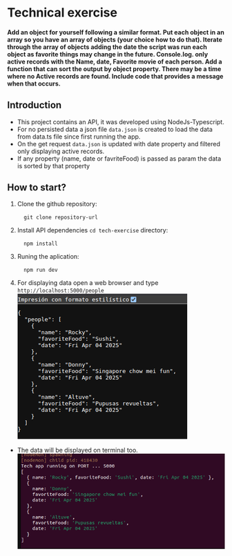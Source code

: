 # Technical exercise

  #### Add an object for yourself following a similar format. Put each object in an array so you have an array of objects (your choice how to do that). Iterate through the array of objects adding the date the script was run each object as favorite things may change in the future. Console.log. only active records with the Name, date, Favorite movie of each person. Add a function that can sort the output by object property. There may be a time where no Active records are found. Include code that provides a message when that occurs.

## Introduction
  * This project contains an API, it was developed using NodeJs-Typescript. 
  * For no persisted data a json file `data.json`  is created to load the data from data.ts file since first    running the app.
  * On the get request `data.json` is updated with date property and filtered only displaying active records.
  * If any property (name, date or favriteFood) is passed as param the data is sorted by that property

## How to start?

1. Clone the github repository: 
    ```
      git clone repository-url
    ```
2. Install API dependencies `cd tech-exercise` directory: 
    ```
      npm install
    ```
3. Runing the aplication:
    ```
      npm run dev
    ```
4. For displaying data open a web browser and type `http://localhost:5000/people`
![alt text](image.png)  
  * The data will be displayed on terminal too.
![alt text](image-1.png)

